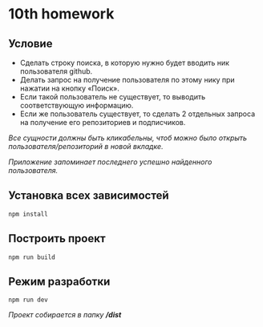 # 10th homework

## Условие

* Сделать строку поиска, в которую нужно будет вводить ник пользователя github.
* Делать запрос на получение пользователя по этому нику при нажатии на кнопку «Поиск».
* Если такой пользователь не существует, то выводить соответствующую информацию.
* Если же пользователь существует, то сделать 2 отдельных запроса на получение его репозиториев и подписчиков.

*Все сущности должны быть кликабельны, чтоб можно было открыть пользователя/репозиторий в новой вкладке.*

*Приложение запоминает последнего успешно найденного пользователя.*

## Установка всех зависимостей

`npm install`

## Построить проект

`npm run build`

## Режим разработки

`npm run dev`

*Проект собирается в папку __/dist__*
